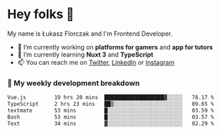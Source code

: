 # Hey folks 👋

My name is Łukasz Florczak and I'm Frontend Developer. 

- 🔭 I’m currently working on **platforms for gamers** and **app for tutors**
- 🌱 I’m currently learning **Nuxt 3** and **TypeScript**
- 📫 You can reach me on [Twitter](https://twitter.com/lukaszflorczak), [LinkedIn](https://pl.linkedin.com/in/lukasz-florczak) or [Instagram](https://instagram.com/lukaszflorczak)


### 🧮 My weekly development breakdown

<!--START_SECTION:waka-->

```txt
Vue.js         19 hrs 20 mins  ███████████████████▓░░░░░   78.17 %
TypeScript     2 hrs 23 mins   ██▒░░░░░░░░░░░░░░░░░░░░░░   09.65 %
textmate       53 mins         █░░░░░░░░░░░░░░░░░░░░░░░░   03.59 %
Bash           53 mins         █░░░░░░░░░░░░░░░░░░░░░░░░   03.57 %
Text           34 mins         ▓░░░░░░░░░░░░░░░░░░░░░░░░   02.29 %
```

<!--END_SECTION:waka-->

<!--
**lukaszflorczak/lukaszflorczak** is a ✨ _special_ ✨ repository because its `README.md` (this file) appears on your GitHub profile.

Here are some ideas to get you started:

- 🔭 I’m currently working on ...
- 🌱 I’m currently learning ...
- 👯 I’m looking to collaborate on ...
- 🤔 I’m looking for help with ...
- 💬 Ask me about ...
- 📫 How to reach me: ...
- 😄 Pronouns: ...
- ⚡ Fun fact: ...
-->
